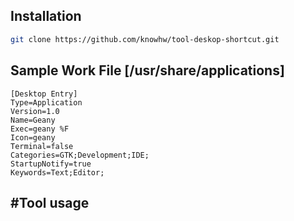 



## Installation
~~~bash
git clone https://github.com/knowhw/tool-deskop-shortcut.git
~~~

## Sample Work File [/usr/share/applications]
~~~
[Desktop Entry]
Type=Application
Version=1.0
Name=Geany
Exec=geany %F
Icon=geany
Terminal=false
Categories=GTK;Development;IDE;
StartupNotify=true
Keywords=Text;Editor;

~~~

## #Tool usage

~~~python

~~~




